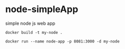 # node-simpleApp
simple node js web app

`docker build -t my-node . `

`docker run --name node-app -p 8081:3000 -d my-node `
